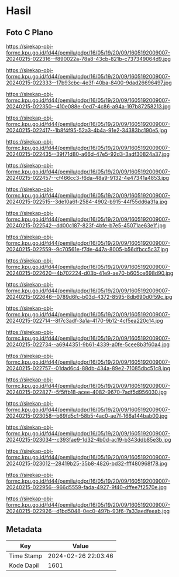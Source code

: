 # Hasil

## Foto C Plano

https://sirekap-obj-formc.kpu.go.id/fd44/pemilu/pdpr/16/05/19/20/09/1605192009007-20240215-022316--f890022a-78a8-43cb-821b-c737349064d9.jpg

https://sirekap-obj-formc.kpu.go.id/fd44/pemilu/pdpr/16/05/19/20/09/1605192009007-20240215-022333--17b93cbc-4e3f-40ba-8400-9dad26696497.jpg

https://sirekap-obj-formc.kpu.go.id/fd44/pemilu/pdpr/16/05/19/20/09/1605192009007-20240215-022350--410e088e-0ed7-4c86-a94a-197b87258213.jpg

https://sirekap-obj-formc.kpu.go.id/fd44/pemilu/pdpr/16/05/19/20/09/1605192009007-20240215-022417--1b8f4f95-52a3-4b4a-91e2-34383bc190e5.jpg

https://sirekap-obj-formc.kpu.go.id/fd44/pemilu/pdpr/16/05/19/20/09/1605192009007-20240215-022435--39f71d80-a66d-47e5-92d3-3adf30824a37.jpg

https://sirekap-obj-formc.kpu.go.id/fd44/pemilu/pdpr/16/05/19/20/09/1605192009007-20240215-022457--cf466cc3-f6da-48a9-9132-4e47341a4853.jpg

https://sirekap-obj-formc.kpu.go.id/fd44/pemilu/pdpr/16/05/19/20/09/1605192009007-20240215-022515--3de10a6f-2584-4902-b915-44f55dd6a31a.jpg

https://sirekap-obj-formc.kpu.go.id/fd44/pemilu/pdpr/16/05/19/20/09/1605192009007-20240215-022542--dd00c187-823f-4bfe-b7e5-45071ae63e1f.jpg

https://sirekap-obj-formc.kpu.go.id/fd44/pemilu/pdpr/16/05/19/20/09/1605192009007-20240215-022559--9c70561e-f7de-447a-8005-b56dfbcc5c37.jpg

https://sirekap-obj-formc.kpu.go.id/fd44/pemilu/pdpr/16/05/19/20/09/1605192009007-20240215-022620--4b702224-d03b-41e9-ae70-b605ce698d90.jpg

https://sirekap-obj-formc.kpu.go.id/fd44/pemilu/pdpr/16/05/19/20/09/1605192009007-20240215-022646--0789d6fc-b03d-4372-8595-8db690d0f59c.jpg

https://sirekap-obj-formc.kpu.go.id/fd44/pemilu/pdpr/16/05/19/20/09/1605192009007-20240215-022714--8f7c3adf-3a1a-4170-9b12-4cf5ea220c14.jpg

https://sirekap-obj-formc.kpu.go.id/fd44/pemilu/pdpr/16/05/19/20/09/1605192009007-20240215-022734--a6944351-9b61-4339-a0fe-5cee8b3f60a4.jpg

https://sirekap-obj-formc.kpu.go.id/fd44/pemilu/pdpr/16/05/19/20/09/1605192009007-20240215-022757--01dad6c4-88db-434a-89e2-71085dbc51c8.jpg

https://sirekap-obj-formc.kpu.go.id/fd44/pemilu/pdpr/16/05/19/20/09/1605192009007-20240215-022827--5f5ffb18-acee-4082-9670-7adf5d956030.jpg

https://sirekap-obj-formc.kpu.go.id/fd44/pemilu/pdpr/16/05/19/20/09/1605192009007-20240215-023058--b69fd5c1-58b5-4ac0-ae7f-166a144bab00.jpg

https://sirekap-obj-formc.kpu.go.id/fd44/pemilu/pdpr/16/05/19/20/09/1605192009007-20240215-023034--c393fae9-1d32-4b0d-ac19-b343ddb85e3b.jpg

https://sirekap-obj-formc.kpu.go.id/fd44/pemilu/pdpr/16/05/19/20/09/1605192009007-20240215-023012--28419b25-35b8-4826-bd32-fff480968f78.jpg

https://sirekap-obj-formc.kpu.go.id/fd44/pemilu/pdpr/16/05/19/20/09/1605192009007-20240215-022956--966d5559-fada-4927-9f40-dffee7f2570e.jpg

https://sirekap-obj-formc.kpu.go.id/fd44/pemilu/pdpr/16/05/19/20/09/1605192009007-20240215-022926--d1bd5048-0ec0-497b-93f6-7a33aedfeeab.jpg


## Metadata

| Key        | Value               |
| ---------- | ------------------- |
| Time Stamp | 2024-02-26 22:03:46 |
| Kode Dapil | 1601                |



